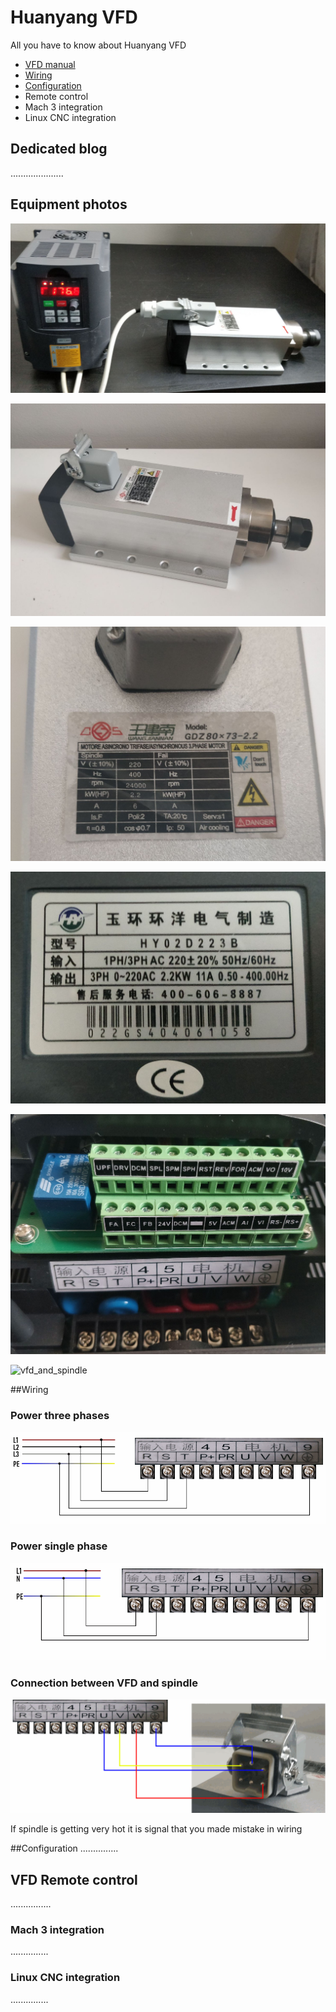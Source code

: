 # Huanyang VFD
All you have to know about Huanyang VFD
* [VFD manual](https://github.com/RobertOlechowski/Huanyang_VFD/blob/master/Documentations/pdf/VFD.pdf)
* [Wiring](#Wiring) 
* [Configuration](#Configuration) 
* Remote control
* Mach 3 integration
* Linux CNC integration

## Dedicated blog
.....................

## Equipment photos
![vfd_and_spindle](https://github.com/RobertOlechowski/Huanyang_VFD/blob/master/Documentations/photos/vfd_and_spindle.jpg?raw=true)

![vfd_and_spindle](https://github.com/RobertOlechowski/Huanyang_VFD/blob/master/Documentations/photos/Spindle_1.jpg?raw=true)

![vfd_and_spindle](https://github.com/RobertOlechowski/Huanyang_VFD/blob/master/Documentations/photos/Spindle_4.jpg?raw=true)

![vfd_and_spindle](https://github.com/RobertOlechowski/Huanyang_VFD/blob/master/Documentations/photos/vfd_2.jpg?raw=true)

![vfd_and_spindle](https://github.com/RobertOlechowski/Huanyang_VFD/blob/master/Documentations/photos/vfd_3.jpg?raw=true)

![vfd_and_spindle](https://github.com/RobertOlechowski/Huanyang_VFD/blob/master/Documentations/photos/vfd_connections_2.jpg?raw=true)

##Wiring
### Power three phases
![Three phases](https://github.com/RobertOlechowski/Huanyang_VFD/blob/master/Documentations/diagrams/3p.png?raw=true)

### Power single phase
![Single Phase](https://github.com/RobertOlechowski/Huanyang_VFD/blob/master/Documentations/diagrams/1p.png?raw=true)

### Connection between VFD and spindle
![Single Phase](https://github.com/RobertOlechowski/Huanyang_VFD/blob/master/Documentations/diagrams/diagram_spindle.png?raw=true)

If spindle is getting very hot it is signal that you made mistake in wiring 

##Configuration
...............

## VFD Remote control
................ 

### Mach 3 integration
...............

### Linux CNC integration
...............

